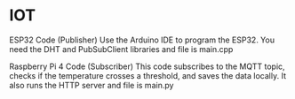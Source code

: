 # IOT
ESP32 Code (Publisher)
Use the Arduino IDE to program the ESP32. You need the DHT and PubSubClient libraries and file is main.cpp

Raspberry Pi 4 Code (Subscriber)
This code subscribes to the MQTT topic, checks if the temperature crosses a threshold, and saves the data locally. It also runs the HTTP server and file is main.py
